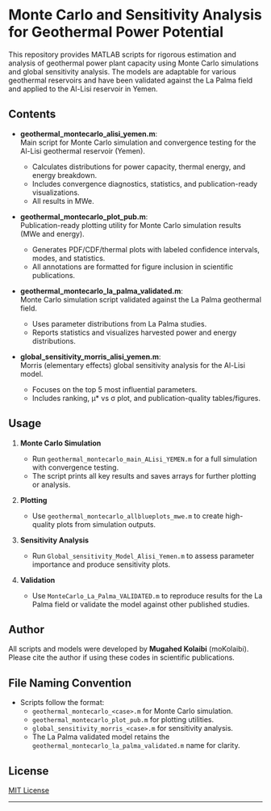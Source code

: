 # Monte Carlo and Sensitivity Analysis for Geothermal Power Potential

This repository provides MATLAB scripts for rigorous estimation and analysis of geothermal power plant capacity using Monte Carlo simulations and global sensitivity analysis. The models are adaptable for various geothermal reservoirs and have been validated against the La Palma field and applied to the Al-Lisi reservoir in Yemen.

## Contents

- **geothermal_montecarlo_alisi_yemen.m**:  
  Main script for Monte Carlo simulation and convergence testing for the Al-Lisi geothermal reservoir (Yemen).  
  - Calculates distributions for power capacity, thermal energy, and energy breakdown.
  - Includes convergence diagnostics, statistics, and publication-ready visualizations.
  - All results in MWe.

- **geothermal_montecarlo_plot_pub.m**:  
  Publication-ready plotting utility for Monte Carlo simulation results (MWe and energy).
  - Generates PDF/CDF/thermal plots with labeled confidence intervals, modes, and statistics.
  - All annotations are formatted for figure inclusion in scientific publications.

- **geothermal_montecarlo_la_palma_validated.m**:  
  Monte Carlo simulation script validated against the La Palma geothermal field.  
  - Uses parameter distributions from La Palma studies.
  - Reports statistics and visualizes harvested power and energy distributions.

- **global_sensitivity_morris_alisi_yemen.m**:  
  Morris (elementary effects) global sensitivity analysis for the Al-Lisi model.
  - Focuses on the top 5 most influential parameters.
  - Includes ranking, μ* vs σ plot, and publication-quality tables/figures.

## Usage

1. **Monte Carlo Simulation**
   - Run `geothermal_montecarlo_main_ALisi_YEMEN.m` for a full simulation with convergence testing.
   - The script prints all key results and saves arrays for further plotting or analysis.

2. **Plotting**
   - Use `geothermal_montecarlo_allblueplots_mwe.m` to create high-quality plots from simulation outputs.

3. **Sensitivity Analysis**
   - Run `Global_sensitivity_Model_Alisi_Yemen.m` to assess parameter importance and produce sensitivity plots.

4. **Validation**
   - Use `MonteCarlo_La_Palma_VALIDATED.m` to reproduce results for the La Palma field or validate the model against other published studies.

## Author

All scripts and models were developed by **Mugahed Kolaibi** (moKolaibi).  
Please cite the author if using these codes in scientific publications.

## File Naming Convention

- Scripts follow the format:  
  - `geothermal_montecarlo_<case>.m` for Monte Carlo simulation.
  - `geothermal_montecarlo_plot_pub.m` for plotting utilities.
  - `global_sensitivity_morris_<case>.m` for sensitivity analysis.
  - The La Palma validated model retains the `geothermal_montecarlo_la_palma_validated.m` name for clarity.

## License

[MIT License](LICENSE)

---
